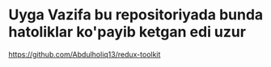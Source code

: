 <h1>Uyga Vazifa bu repositoriyada bunda hatoliklar ko'payib ketgan edi uzur</h1>



https://github.com/Abdulholiq13/redux-toolkit
